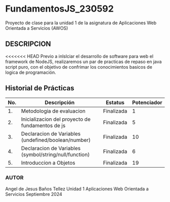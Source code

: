 # FundamentosJS_230592
Proyecto de clase para la unidad 1 de la asignatura de Aplicaciones Web Orientada a Servicios (AWOS)

 ## DESCRIPCION
<<<<<<< HEAD
Previo a inlslciar el desarrollo de software para web el framework de NodeJS, realizaremos un par de practicas de repaso en java script puro, con el objetivo de confrimar los conocimientos basicos de logica de programación.

 ## Historial de Prácticas
 |No. |Descripción|Estatus|Potenciador|
 |--|--|--|--|
 |1.|Metodologia de evaluacion|Finalizada|1|
 |2.|Inicializacion del proyecto de fundamentos de js|Finalizada|5|
 |3.|Declaracion de Variables (undefined/boolean/number)|Finalizada|10|
 |4.|Declaracion de Variables (symbol/string/null/function)|Finalizada|6|
 |5.|Introduccion a Objetos|Finalizada|19|



### AUTOR
Angel de Jesus Baños Tellez
Unidad 1
Aplicaciones Web Orientada a Servicios
Septiembre 2024

    